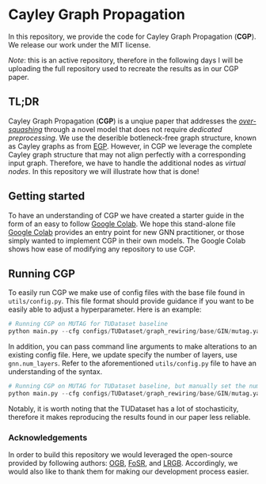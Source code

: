 # Cayley Graph Propagation

In this repository, we provide the code for Cayley Graph Propagation (**CGP**). We release our work under the MIT license.

*Note*: this is an active repository, therefore in the following days I will be uploading the full repository used to recreate the results as in our CGP paper.

## TL;DR
Cayley Graph Propagation (**CGP**) is a unqiue paper that addresses the [*over-squashing*](https://arxiv.org/abs/2111.14522) through a novel model that does not require *dedicated preprocessing*. We use the deserible botleneck-free graph structure, known as Cayley graphs as from [EGP](https://arxiv.org/abs/2210.02997). However, in CGP we leverage the complete Cayley graph structure that may not align perfectly with a corresponding input graph. Therefore, we have to handle the additional nodes as *virtual nodes*. In this repository we will illustrate how that is done!

## Getting started
To have an understanding of CGP we have created a starter guide in the form of an easy to follow [Google Colab](https://github.com/josephjwilson/cayley_graph_propagation/blob/main/Cayley_Graph_Propagation.ipynb). We hope this stand-alone file [Google Colab](https://github.com/josephjwilson/cayley_graph_propagation/blob/main/Cayley_Graph_Propagation.ipynb) provides an entry point for new GNN practitioner, or those simply wanted to implement CGP in their own models. The Google Colab shows how ease of modifying any repository to use CGP.

## Running CGP
To easily run CGP we make use of config files with the base file found in `utils/config.py`. This file format should provide guidance if you want to be easily able to adjust a hyperparameter. Here is an example:

```python
# Running CGP on MUTAG for TUDataset baseline
python main.py --cfg configs/TUDataset/graph_rewiring/base/GIN/mutag.yaml
```

In addition, you can pass command line arguments to make alterations to an existing config file. Here, we update specify the number of layers, use `gnn.num_layers`. Refer to the aforementioned `utils/config.py` file to have an understanding of the syntax.

```python
# Running CGP on MUTAG for TUDataset baseline, but manually set the number of layers to 5
python main.py --cfg configs/TUDataset/graph_rewiring/base/GIN/mutag.yaml gnn.num_layers 5
```

Notably, it is worth noting that the TUDataset has a lot of stochasticity, therefore it makes reproducing the results found in our paper less reliable.

### Acknowledgements

In order to build this repository we would leveraged the open-source provided by following authors: [OGB](https://github.com/snap-stanford/ogb), [FoSR](https://github.com/kedar2/FoSR), and [LRGB](https://github.com/vijaydwivedi75/lrgb). Accordingly, we would also like to thank them for making our development process easier. 
